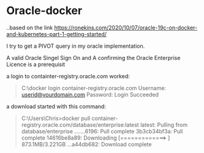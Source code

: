 # Oracle-docker

..based on the link https://ronekins.com/2020/10/07/oracle-19c-on-docker-and-kubernetes-part-1-getting-started/

I try to get a PIVOT query in my oracle implementation.

A valid Oracle Singel Sign On and
A confirming the Oracle Enterprise Licence is a prerequisit

a login to containter-registry.oracle.com worked:

> C:\docker login container-registry.oracle.com
> Username: userid@yourdomain.com
> Password:
> Login Succeeded

a download started with this command:

> C:\Users\Chris>docker pull container-registry.oracle.com/database/enterprise:latest
> latest: Pulling from database/enterprise
> .......6196: Pull complete
> 3b3cb34bf3a: Pull complete
> 14616be8a89: Downloading [=============> ] 873.1MB/3.221GB
> ...a44db682: Download complete

